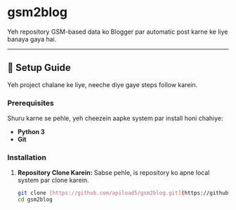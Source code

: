 # gsm2blog

Yeh repository GSM-based data ko Blogger par automatic post karne ke liye banaya gaya hai.

---

## 🚀 Setup Guide

Yeh project chalane ke liye, neeche diye gaye steps follow karein.

### Prerequisites

Shuru karne se pehle, yeh cheezein aapke system par install honi chahiye:

- **Python 3**
- **Git**

### Installation

1. **Repository Clone Karein:**
   Sabse pehle, is repository ko apne local system par clone karein.

   ```bash
   git clone [https://github.com/apiload5/gsm2blog.git](https://github.com/apiload5/gsm2blog.git)
   cd gsm2blog
